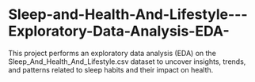 # Sleep-and-Health-And-Lifestyle---Exploratory-Data-Analysis-EDA-
This project performs an exploratory data analysis (EDA) on the Sleep_And_Health_And_Lifestyle.csv dataset to uncover insights, trends, and patterns related to sleep habits and their impact on health.
